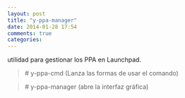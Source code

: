 ```yaml
---
layout: post
title: "y-ppa-manager"
date: 2014-01-28 17:54
comments: true
categories: 
---
```

utilidad para gestionar los PPA en Launchpad. 

>\# y-ppa-cmd (Lanza las formas de usar el comando) 

>\# y-ppa-manager (abre la interfaz gráfica)

